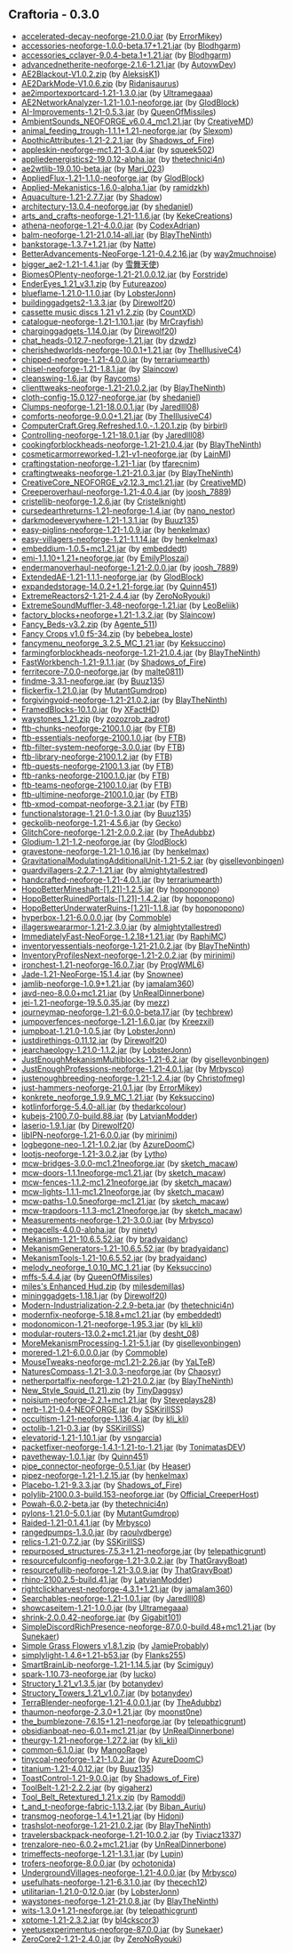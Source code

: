 ## Craftoria - 0.3.0

  * [accelerated-decay-neoforge-21.0.0.jar](https://www.curseforge.com/minecraft/mc-mods/accelerated-decay/files/5433036) (by [ErrorMikey](https://www.curseforge.com/members/ErrorMikey/projects))
  * [accessories-neoforge-1.0.0-beta.17+1.21.jar](https://www.curseforge.com/minecraft/mc-mods/accessories/files/5539474) (by [Blodhgarm](https://www.curseforge.com/members/Blodhgarm/projects))
  * [accessories_cclayer-9.0.4-beta.1+1.21.jar](https://www.curseforge.com/minecraft/mc-mods/accessories-cc-layer/files/5500704) (by [Blodhgarm](https://www.curseforge.com/members/Blodhgarm/projects))
  * [advancednetherite-neoforge-2.1.6-1.21.jar](https://www.curseforge.com/minecraft/mc-mods/advanced-netherite/files/5513202) (by [AutovwDev](https://www.curseforge.com/members/AutovwDev/projects))
  * [AE2Blackout-V1.0.2.zip](https://www.curseforge.com/minecraft/texture-packs/ae2-blackout/files/5535250) (by [AleksisK1](https://www.curseforge.com/members/AleksisK1/projects))
  * [AE2DarkMode-V1.0.6.zip](https://www.curseforge.com/minecraft/texture-packs/ae2-dark-mode/files/5520011) (by [Ridanisaurus](https://www.curseforge.com/members/Ridanisaurus/projects))
  * [ae2importexportcard-1.21-1.3.0.jar](https://www.curseforge.com/minecraft/mc-mods/ae2-import-export-card/files/5520870) (by [Ultramegaaa](https://www.curseforge.com/members/Ultramegaaa/projects))
  * [AE2NetworkAnalyzer-1.21-1.0.1-neoforge.jar](https://www.curseforge.com/minecraft/mc-mods/ae2-network-analyser/files/5491820) (by [GlodBlock](https://www.curseforge.com/members/GlodBlock/projects))
  * [AI-Improvements-1.21-0.5.3.jar](https://www.curseforge.com/minecraft/mc-mods/ai-improvements/files/5426792) (by [QueenOfMissiles](https://www.curseforge.com/members/QueenOfMissiles/projects))
  * [AmbientSounds_NEOFORGE_v6.0.4_mc1.21.jar](https://www.curseforge.com/minecraft/mc-mods/ambientsounds/files/5516286) (by [CreativeMD](https://www.curseforge.com/members/CreativeMD/projects))
  * [animal_feeding_trough-1.1.1+1.21-neoforge.jar](https://www.curseforge.com/minecraft/mc-mods/animal-feeding-trough/files/5442546) (by [Slexom](https://www.curseforge.com/members/Slexom/projects))
  * [ApothicAttributes-1.21-2.2.1.jar](https://www.curseforge.com/minecraft/mc-mods/apothic-attributes/files/5530502) (by [Shadows_of_Fire](https://www.curseforge.com/members/Shadows_of_Fire/projects))
  * [appleskin-neoforge-mc1.21-3.0.4.jar](https://www.curseforge.com/minecraft/mc-mods/appleskin/files/5525729) (by [squeek502](https://www.curseforge.com/members/squeek502/projects))
  * [appliedenergistics2-19.0.12-alpha.jar](https://www.curseforge.com/minecraft/mc-mods/applied-energistics-2/files/5528874) (by [thetechnici4n](https://www.curseforge.com/members/thetechnici4n/projects))
  * [ae2wtlib-19.0.10-beta.jar](https://www.curseforge.com/minecraft/mc-mods/applied-energistics-2-wireless-terminals/files/5527543) (by [Mari_023](https://www.curseforge.com/members/Mari_023/projects))
  * [AppliedFlux-1.21-1.1.0-neoforge.jar](https://www.curseforge.com/minecraft/mc-mods/applied-flux/files/5531011) (by [GlodBlock](https://www.curseforge.com/members/GlodBlock/projects))
  * [Applied-Mekanistics-1.6.0-alpha.1.jar](https://www.curseforge.com/minecraft/mc-mods/applied-mekanistics/files/5530305) (by [ramidzkh](https://www.curseforge.com/members/ramidzkh/projects))
  * [Aquaculture-1.21-2.7.7.jar](https://www.curseforge.com/minecraft/mc-mods/aquaculture/files/5538543) (by [Shadow](https://www.curseforge.com/members/Shadow/projects))
  * [architectury-13.0.4-neoforge.jar](https://www.curseforge.com/minecraft/mc-mods/architectury-api/files/5521987) (by [shedaniel](https://www.curseforge.com/members/shedaniel/projects))
  * [arts_and_crafts-neoforge-1.21-1.1.6.jar](https://www.curseforge.com/minecraft/mc-mods/artsandcrafts/files/5533779) (by [KekeCreations](https://www.curseforge.com/members/KekeCreations/projects))
  * [athena-neoforge-1.21-4.0.0.jar](https://www.curseforge.com/minecraft/mc-mods/athena/files/5431579) (by [CodexAdrian](https://www.curseforge.com/members/CodexAdrian/projects))
  * [balm-neoforge-1.21-21.0.14-all.jar](https://www.curseforge.com/minecraft/mc-mods/balm/files/5525369) (by [BlayTheNinth](https://www.curseforge.com/members/BlayTheNinth/projects))
  * [bankstorage-1.3.7+1.21.jar](https://www.curseforge.com/minecraft/mc-mods/bank-storage/files/5496567) (by [Natte](https://www.curseforge.com/members/Natte/projects))
  * [BetterAdvancements-NeoForge-1.21-0.4.2.16.jar](https://www.curseforge.com/minecraft/mc-mods/better-advancements/files/5511371) (by [way2muchnoise](https://www.curseforge.com/members/way2muchnoise/projects))
  * [bigger_ae2-1.21-1.4.1.jar](https://www.curseforge.com/minecraft/mc-mods/bigger-ae2/files/5506343) (by [雪舞天使](https://www.curseforge.com/members/%E9%9B%AA%E8%88%9E%E5%A4%A9%E4%BD%BF/projects))
  * [BiomesOPlenty-neoforge-1.21-21.0.0.12.jar](https://www.curseforge.com/minecraft/mc-mods/biomes-o-plenty/files/5512375) (by [Forstride](https://www.curseforge.com/members/Forstride/projects))
  * [EnderEyes_1.21_v3.1.zip](https://www.curseforge.com/minecraft/texture-packs/blinking-ender-eyes/files/5425622) (by [Futureazoo](https://www.curseforge.com/members/Futureazoo/projects))
  * [blueflame-1.21.0-1.1.0.jar](https://www.curseforge.com/minecraft/mc-mods/blueflame/files/5515792) (by [LobsterJonn](https://www.curseforge.com/members/LobsterJonn/projects))
  * [buildinggadgets2-1.3.3.jar](https://www.curseforge.com/minecraft/mc-mods/building-gadgets/files/5464117) (by [Direwolf20](https://www.curseforge.com/members/Direwolf20/projects))
  * [cassette music discs 1.21 v1.2.zip](https://www.curseforge.com/minecraft/texture-packs/cassette-music-disc-countxd/files/5424564) (by [CountXD](https://www.curseforge.com/members/CountXD/projects))
  * [catalogue-neoforge-1.21-1.10.1.jar](https://www.curseforge.com/minecraft/mc-mods/catalogue/files/5441227) (by [MrCrayfish](https://www.curseforge.com/members/MrCrayfish/projects))
  * [charginggadgets-1.14.0.jar](https://www.curseforge.com/minecraft/mc-mods/charging-gadgets/files/5450580) (by [Direwolf20](https://www.curseforge.com/members/Direwolf20/projects))
  * [chat_heads-0.12.7-neoforge-1.21.jar](https://www.curseforge.com/minecraft/mc-mods/chat-heads/files/5512153) (by [dzwdz](https://www.curseforge.com/members/dzwdz/projects))
  * [cherishedworlds-neoforge-10.0.1+1.21.jar](https://www.curseforge.com/minecraft/mc-mods/cherished-worlds/files/5519033) (by [TheIllusiveC4](https://www.curseforge.com/members/TheIllusiveC4/projects))
  * [chipped-neoforge-1.21-4.0.0.jar](https://www.curseforge.com/minecraft/mc-mods/chipped/files/5506938) (by [terrariumearth](https://www.curseforge.com/members/terrariumearth/projects))
  * [chisel-neoforge-1.21-1.8.1.jar](https://www.curseforge.com/minecraft/mc-mods/chisel-reborn/files/5493819) (by [Slaincow](https://www.curseforge.com/members/Slaincow/projects))
  * [cleanswing-1.6.jar](https://www.curseforge.com/minecraft/mc-mods/clean-swing-through-grass/files/5481920) (by [Raycoms](https://www.curseforge.com/members/Raycoms/projects))
  * [clienttweaks-neoforge-1.21-21.0.2.jar](https://www.curseforge.com/minecraft/mc-mods/client-tweaks/files/5426942) (by [BlayTheNinth](https://www.curseforge.com/members/BlayTheNinth/projects))
  * [cloth-config-15.0.127-neoforge.jar](https://www.curseforge.com/minecraft/mc-mods/cloth-config/files/5424576) (by [shedaniel](https://www.curseforge.com/members/shedaniel/projects))
  * [Clumps-neoforge-1.21-18.0.0.1.jar](https://www.curseforge.com/minecraft/mc-mods/clumps/files/5430025) (by [Jaredlll08](https://www.curseforge.com/members/Jaredlll08/projects))
  * [comforts-neoforge-9.0.0+1.21.jar](https://www.curseforge.com/minecraft/mc-mods/comforts/files/5506654) (by [TheIllusiveC4](https://www.curseforge.com/members/TheIllusiveC4/projects))
  * [ComputerCraft.Greg.Refreshed.1.0.-.1.20.1.zip](https://www.curseforge.com/minecraft/texture-packs/computercraft-greg-flavored/files/5524863) (by [birbirl](https://www.curseforge.com/members/birbirl/projects))
  * [Controlling-neoforge-1.21-18.0.1.jar](https://www.curseforge.com/minecraft/mc-mods/controlling/files/5444003) (by [Jaredlll08](https://www.curseforge.com/members/Jaredlll08/projects))
  * [cookingforblockheads-neoforge-1.21-21.0.4.jar](https://www.curseforge.com/minecraft/mc-mods/cooking-for-blockheads/files/5500784) (by [BlayTheNinth](https://www.curseforge.com/members/BlayTheNinth/projects))
  * [cosmeticarmorreworked-1.21-v1-neoforge.jar](https://www.curseforge.com/minecraft/mc-mods/cosmetic-armor-reworked/files/5427303) (by [LainMI](https://www.curseforge.com/members/LainMI/projects))
  * [craftingstation-neoforge-1.21-1.jar](https://www.curseforge.com/minecraft/mc-mods/crafting-station/files/5530753) (by [tfarecnim](https://www.curseforge.com/members/tfarecnim/projects))
  * [craftingtweaks-neoforge-1.21-21.0.3.jar](https://www.curseforge.com/minecraft/mc-mods/crafting-tweaks/files/5426925) (by [BlayTheNinth](https://www.curseforge.com/members/BlayTheNinth/projects))
  * [CreativeCore_NEOFORGE_v2.12.3_mc1.21.jar](https://www.curseforge.com/minecraft/mc-mods/creativecore/files/5537865) (by [CreativeMD](https://www.curseforge.com/members/CreativeMD/projects))
  * [Creeperoverhaul-neoforge-1.21-4.0.4.jar](https://www.curseforge.com/minecraft/mc-mods/creeper-overhaul/files/5512249) (by [joosh_7889](https://www.curseforge.com/members/joosh_7889/projects))
  * [cristellib-neoforge-1.2.6.jar](https://www.curseforge.com/minecraft/mc-mods/cristel-lib/files/5534787) (by [Cristelknight](https://www.curseforge.com/members/Cristelknight/projects))
  * [cursedearthreturns-1.21-neoforge-1.4.jar](https://www.curseforge.com/minecraft/mc-mods/cursed-earth-returns/files/5508832) (by [nano_nestor](https://www.curseforge.com/members/nano_nestor/projects))
  * [darkmodeeverywhere-1.21-1.3.1.jar](https://www.curseforge.com/minecraft/mc-mods/dark-mode-everywhere/files/5523897) (by [Buuz135](https://www.curseforge.com/members/Buuz135/projects))
  * [easy-piglins-neoforge-1.21-1.0.9.jar](https://www.curseforge.com/minecraft/mc-mods/easy-piglins/files/5525681) (by [henkelmax](https://www.curseforge.com/members/henkelmax/projects))
  * [easy-villagers-neoforge-1.21-1.1.14.jar](https://www.curseforge.com/minecraft/mc-mods/easy-villagers/files/5525659) (by [henkelmax](https://www.curseforge.com/members/henkelmax/projects))
  * [embeddium-1.0.5+mc1.21.jar](https://www.curseforge.com/minecraft/mc-mods/embeddium/files/5521849) (by [embeddedt](https://www.curseforge.com/members/embeddedt/projects))
  * [emi-1.1.10+1.21+neoforge.jar](https://www.curseforge.com/minecraft/mc-mods/emi/files/5497461) (by [EmilyPloszaj](https://www.curseforge.com/members/EmilyPloszaj/projects))
  * [endermanoverhaul-neoforge-1.21-2.0.0.jar](https://www.curseforge.com/minecraft/mc-mods/enderman-overhaul/files/5518192) (by [joosh_7889](https://www.curseforge.com/members/joosh_7889/projects))
  * [ExtendedAE-1.21-1.1.1-neoforge.jar](https://www.curseforge.com/minecraft/mc-mods/ex-pattern-provider/files/5536982) (by [GlodBlock](https://www.curseforge.com/members/GlodBlock/projects))
  * [expandedstorage-14.0.2+1.21-forge.jar](https://www.curseforge.com/minecraft/mc-mods/expanded-storage/files/5516087) (by [Quinn451](https://www.curseforge.com/members/Quinn451/projects))
  * [ExtremeReactors2-1.21-2.4.4.jar](https://www.curseforge.com/minecraft/mc-mods/extreme-reactors/files/5538095) (by [ZeroNoRyouki](https://www.curseforge.com/members/ZeroNoRyouki/projects))
  * [ExtremeSoundMuffler-3.48-neoforge-1.21.jar](https://www.curseforge.com/minecraft/mc-mods/extreme-sound-muffler/files/5499047) (by [LeoBeliik](https://www.curseforge.com/members/LeoBeliik/projects))
  * [factory_blocks+neoforge+1.21-1.3.2.jar](https://www.curseforge.com/minecraft/mc-mods/factory-blocks/files/5442380) (by [Slaincow](https://www.curseforge.com/members/Slaincow/projects))
  * [Fancy_Beds-v3.2.zip](https://www.curseforge.com/minecraft/texture-packs/fancy-beds/files/5508160) (by [Agente_511](https://www.curseforge.com/members/Agente_511/projects))
  * [Fancy Crops v1.0 f5-34.zip](https://www.curseforge.com/minecraft/texture-packs/fancy-crops/files/5473458) (by [bebebea_loste](https://www.curseforge.com/members/bebebea_loste/projects))
  * [fancymenu_neoforge_3.2.5_MC_1.21.jar](https://www.curseforge.com/minecraft/mc-mods/fancymenu/files/5453431) (by [Keksuccino](https://www.curseforge.com/members/Keksuccino/projects))
  * [farmingforblockheads-neoforge-1.21-21.0.4.jar](https://www.curseforge.com/minecraft/mc-mods/farming-for-blockheads/files/5508040) (by [BlayTheNinth](https://www.curseforge.com/members/BlayTheNinth/projects))
  * [FastWorkbench-1.21-9.1.1.jar](https://www.curseforge.com/minecraft/mc-mods/fastworkbench/files/5524986) (by [Shadows_of_Fire](https://www.curseforge.com/members/Shadows_of_Fire/projects))
  * [ferritecore-7.0.0-neoforge.jar](https://www.curseforge.com/minecraft/mc-mods/ferritecore/files/5434178) (by [malte0811](https://www.curseforge.com/members/malte0811/projects))
  * [findme-3.3.1-neoforge.jar](https://www.curseforge.com/minecraft/mc-mods/findme/files/5511906) (by [Buuz135](https://www.curseforge.com/members/Buuz135/projects))
  * [flickerfix-1.21.0.jar](https://www.curseforge.com/minecraft/mc-mods/flickerfix/files/5424859) (by [MutantGumdrop](https://www.curseforge.com/members/MutantGumdrop/projects))
  * [forgivingvoid-neoforge-1.21-21.0.2.jar](https://www.curseforge.com/minecraft/mc-mods/forgiving-void/files/5426975) (by [BlayTheNinth](https://www.curseforge.com/members/BlayTheNinth/projects))
  * [FramedBlocks-10.1.0.jar](https://www.curseforge.com/minecraft/mc-mods/framedblocks/files/5480867) (by [XFactHD](https://www.curseforge.com/members/XFactHD/projects))
  * [waystones_1.21.zip](https://www.curseforge.com/minecraft/texture-packs/fresh-waystones-texture/files/5446294) (by [zozozrob_zadrot](https://www.curseforge.com/members/zozozrob_zadrot/projects))
  * [ftb-chunks-neoforge-2100.1.0.jar](https://www.curseforge.com/minecraft/mc-mods/ftb-chunks-forge/files/5448646) (by [FTB](https://www.curseforge.com/members/FTB/projects))
  * [ftb-essentials-neoforge-2100.1.0.jar](https://www.curseforge.com/minecraft/mc-mods/ftb-essentials/files/5443860) (by [FTB](https://www.curseforge.com/members/FTB/projects))
  * [ftb-filter-system-neoforge-3.0.0.jar](https://www.curseforge.com/minecraft/mc-mods/ftb-filter-system/files/5448401) (by [FTB](https://www.curseforge.com/members/FTB/projects))
  * [ftb-library-neoforge-2100.1.2.jar](https://www.curseforge.com/minecraft/mc-mods/ftb-library-forge/files/5482367) (by [FTB](https://www.curseforge.com/members/FTB/projects))
  * [ftb-quests-neoforge-2100.1.3.jar](https://www.curseforge.com/minecraft/mc-mods/ftb-quests-forge/files/5513794) (by [FTB](https://www.curseforge.com/members/FTB/projects))
  * [ftb-ranks-neoforge-2100.1.0.jar](https://www.curseforge.com/minecraft/mc-mods/ftb-ranks-forge/files/5444606) (by [FTB](https://www.curseforge.com/members/FTB/projects))
  * [ftb-teams-neoforge-2100.1.0.jar](https://www.curseforge.com/minecraft/mc-mods/ftb-teams-forge/files/5448371) (by [FTB](https://www.curseforge.com/members/FTB/projects))
  * [ftb-ultimine-neoforge-2100.1.0.jar](https://www.curseforge.com/minecraft/mc-mods/ftb-ultimine-forge/files/5448787) (by [FTB](https://www.curseforge.com/members/FTB/projects))
  * [ftb-xmod-compat-neoforge-3.2.1.jar](https://www.curseforge.com/minecraft/mc-mods/ftb-xmod-compat/files/5494734) (by [FTB](https://www.curseforge.com/members/FTB/projects))
  * [functionalstorage-1.21.0-1.3.0.jar](https://www.curseforge.com/minecraft/mc-mods/functional-storage/files/5507968) (by [Buuz135](https://www.curseforge.com/members/Buuz135/projects))
  * [geckolib-neoforge-1.21-4.5.6.jar](https://www.curseforge.com/minecraft/mc-mods/geckolib/files/5460144) (by [Gecko](https://www.curseforge.com/members/Gecko/projects))
  * [GlitchCore-neoforge-1.21-2.0.0.2.jar](https://www.curseforge.com/minecraft/mc-mods/glitchcore/files/5483773) (by [TheAdubbz](https://www.curseforge.com/members/TheAdubbz/projects))
  * [Glodium-1.21-1.2-neoforge.jar](https://www.curseforge.com/minecraft/mc-mods/glodium/files/5491696) (by [GlodBlock](https://www.curseforge.com/members/GlodBlock/projects))
  * [gravestone-neoforge-1.21-1.0.16.jar](https://www.curseforge.com/minecraft/mc-mods/gravestone-mod/files/5525639) (by [henkelmax](https://www.curseforge.com/members/henkelmax/projects))
  * [GravitationalModulatingAdditionalUnit-1.21-5.2.jar](https://www.curseforge.com/minecraft/mc-mods/gravitational-modulating-additional-unit/files/5478709) (by [gisellevonbingen](https://www.curseforge.com/members/gisellevonbingen/projects))
  * [guardvillagers-2.2.7-1.21.jar](https://www.curseforge.com/minecraft/mc-mods/guard-villagers/files/5524290) (by [almightytallestred](https://www.curseforge.com/members/almightytallestred/projects))
  * [handcrafted-neoforge-1.21-4.0.1.jar](https://www.curseforge.com/minecraft/mc-mods/handcrafted/files/5436875) (by [terrariumearth](https://www.curseforge.com/members/terrariumearth/projects))
  * [HopoBetterMineshaft-[1.21]-1.2.5.jar](https://www.curseforge.com/minecraft/mc-mods/hopo-better-mineshaft/files/5522112) (by [hoponopono](https://www.curseforge.com/members/hoponopono/projects))
  * [HopoBetterRuinedPortals-[1.21]-1.4.2.jar](https://www.curseforge.com/minecraft/mc-mods/hopo-better-ruined-portals/files/5431683) (by [hoponopono](https://www.curseforge.com/members/hoponopono/projects))
  * [HopoBetterUnderwaterRuins-[1.21]-1.1.8.jar](https://www.curseforge.com/minecraft/mc-mods/hopo-better-underwater-ruins/files/5431697) (by [hoponopono](https://www.curseforge.com/members/hoponopono/projects))
  * [hyperbox-1.21-6.0.0.0.jar](https://www.curseforge.com/minecraft/mc-mods/hyperbox/files/5489024) (by [Commoble](https://www.curseforge.com/members/Commoble/projects))
  * [illagersweararmor-1.21-2.3.0.jar](https://www.curseforge.com/minecraft/mc-mods/illagers-wear-armor/files/5538867) (by [almightytallestred](https://www.curseforge.com/members/almightytallestred/projects))
  * [ImmediatelyFast-NeoForge-1.2.18+1.21.jar](https://www.curseforge.com/minecraft/mc-mods/immediatelyfast/files/5425058) (by [RaphiMC](https://www.curseforge.com/members/RaphiMC/projects))
  * [inventoryessentials-neoforge-1.21-21.0.2.jar](https://www.curseforge.com/minecraft/mc-mods/inventory-essentials/files/5426948) (by [BlayTheNinth](https://www.curseforge.com/members/BlayTheNinth/projects))
  * [InventoryProfilesNext-neoforge-1.21-2.0.2.jar](https://www.curseforge.com/minecraft/mc-mods/inventory-profiles-next/files/5510683) (by [mirinimi](https://www.curseforge.com/members/mirinimi/projects))
  * [ironchest-1.21-neoforge-16.0.7.jar](https://www.curseforge.com/minecraft/mc-mods/iron-chests/files/5491156) (by [ProgWML6](https://www.curseforge.com/members/ProgWML6/projects))
  * [Jade-1.21-NeoForge-15.1.4.jar](https://www.curseforge.com/minecraft/mc-mods/jade/files/5529595) (by [Snownee](https://www.curseforge.com/members/Snownee/projects))
  * [jamlib-neoforge-1.0.9+1.21.jar](https://www.curseforge.com/minecraft/mc-mods/jamlib/files/5427400) (by [jamalam360](https://www.curseforge.com/members/jamalam360/projects))
  * [javd-neo-8.0.0+mc1.21.jar](https://www.curseforge.com/minecraft/mc-mods/javd/files/5424935) (by [UnRealDinnerbone](https://www.curseforge.com/members/UnRealDinnerbone/projects))
  * [jei-1.21-neoforge-19.5.0.35.jar](https://www.curseforge.com/minecraft/mc-mods/jei/files/5537216) (by [mezz](https://www.curseforge.com/members/mezz/projects))
  * [journeymap-neoforge-1.21-6.0.0-beta.17.jar](https://www.curseforge.com/minecraft/mc-mods/journeymap/files/5517078) (by [techbrew](https://www.curseforge.com/members/techbrew/projects))
  * [jumpoverfences-neoforge-1.21-1.6.0.jar](https://www.curseforge.com/minecraft/mc-mods/jump-over-fences-forge/files/5470124) (by [Kreezxil](https://www.curseforge.com/members/Kreezxil/projects))
  * [jumpboat-1.21.0-1.0.5.jar](https://www.curseforge.com/minecraft/mc-mods/jumpy-boats/files/5439938) (by [LobsterJonn](https://www.curseforge.com/members/LobsterJonn/projects))
  * [justdirethings-0.11.12.jar](https://www.curseforge.com/minecraft/mc-mods/just-dire-things/files/5529221) (by [Direwolf20](https://www.curseforge.com/members/Direwolf20/projects))
  * [jearchaeology-1.21.0-1.1.2.jar](https://www.curseforge.com/minecraft/mc-mods/just-enough-archaeology/files/5533020) (by [LobsterJonn](https://www.curseforge.com/members/LobsterJonn/projects))
  * [JustEnoughMekanismMultiblocks-1.21-6.2.jar](https://www.curseforge.com/minecraft/mc-mods/just-enough-mekanism-multiblocks/files/5539244) (by [gisellevonbingen](https://www.curseforge.com/members/gisellevonbingen/projects))
  * [JustEnoughProfessions-neoforge-1.21-4.0.1.jar](https://www.curseforge.com/minecraft/mc-mods/just-enough-professions-jep/files/5539090) (by [Mrbysco](https://www.curseforge.com/members/Mrbysco/projects))
  * [justenoughbreeding-neoforge-1.21-1.2.4.jar](https://www.curseforge.com/minecraft/mc-mods/justenoughbreeding/files/5457195) (by [Christofmeg](https://www.curseforge.com/members/Christofmeg/projects))
  * [just-hammers-neoforge-21.0.1.jar](https://www.curseforge.com/minecraft/mc-mods/justhammers/files/5445845) (by [ErrorMikey](https://www.curseforge.com/members/ErrorMikey/projects))
  * [konkrete_neoforge_1.9.9_MC_1.21.jar](https://www.curseforge.com/minecraft/mc-mods/konkrete/files/5453385) (by [Keksuccino](https://www.curseforge.com/members/Keksuccino/projects))
  * [kotlinforforge-5.4.0-all.jar](https://www.curseforge.com/minecraft/mc-mods/kotlin-for-forge/files/5521840) (by [thedarkcolour](https://www.curseforge.com/members/thedarkcolour/projects))
  * [kubejs-2100.7.0-build.88.jar](https://www.curseforge.com/minecraft/mc-mods/kubejs/files/5536075) (by [LatvianModder](https://www.curseforge.com/members/LatvianModder/projects))
  * [laserio-1.9.1.jar](https://www.curseforge.com/minecraft/mc-mods/laserio/files/5447489) (by [Direwolf20](https://www.curseforge.com/members/Direwolf20/projects))
  * [libIPN-neoforge-1.21-6.0.0.jar](https://www.curseforge.com/minecraft/mc-mods/libipn/files/5510601) (by [mirinimi](https://www.curseforge.com/members/mirinimi/projects))
  * [logbegone-neo-1.21-1.0.2.jar](https://www.curseforge.com/minecraft/mc-mods/log-begone/files/5440186) (by [AzureDoomC](https://www.curseforge.com/members/AzureDoomC/projects))
  * [lootjs-neoforge-1.21-3.0.2.jar](https://www.curseforge.com/minecraft/mc-mods/lootjs/files/5537235) (by [Lytho](https://www.curseforge.com/members/Lytho/projects))
  * [mcw-bridges-3.0.0-mc1.21neoforge.jar](https://www.curseforge.com/minecraft/mc-mods/macaws-bridges/files/5465228) (by [sketch_macaw](https://www.curseforge.com/members/sketch_macaw/projects))
  * [mcw-doors-1.1.1neoforge-mc1.21.jar](https://www.curseforge.com/minecraft/mc-mods/macaws-doors/files/5439155) (by [sketch_macaw](https://www.curseforge.com/members/sketch_macaw/projects))
  * [mcw-fences-1.1.2-mc1.21neoforge.jar](https://www.curseforge.com/minecraft/mc-mods/macaws-fences-and-walls/files/5442175) (by [sketch_macaw](https://www.curseforge.com/members/sketch_macaw/projects))
  * [mcw-lights-1.1.1-mc1.21neoforge.jar](https://www.curseforge.com/minecraft/mc-mods/macaws-lights-and-lamps/files/5473578) (by [sketch_macaw](https://www.curseforge.com/members/sketch_macaw/projects))
  * [mcw-paths-1.0.5neoforge-mc1.21.jar](https://www.curseforge.com/minecraft/mc-mods/macaws-paths-and-pavings/files/5430735) (by [sketch_macaw](https://www.curseforge.com/members/sketch_macaw/projects))
  * [mcw-trapdoors-1.1.3-mc1.21neoforge.jar](https://www.curseforge.com/minecraft/mc-mods/macaws-trapdoors/files/5431123) (by [sketch_macaw](https://www.curseforge.com/members/sketch_macaw/projects))
  * [Measurements-neoforge-1.21-3.0.0.jar](https://www.curseforge.com/minecraft/mc-mods/measurements/files/5435858) (by [Mrbysco](https://www.curseforge.com/members/Mrbysco/projects))
  * [megacells-4.0.0-alpha.jar](https://www.curseforge.com/minecraft/mc-mods/mega-cells/files/5533085) (by [ninety](https://www.curseforge.com/members/ninety/projects))
  * [Mekanism-1.21-10.6.5.52.jar](https://www.curseforge.com/minecraft/mc-mods/mekanism/files/5523554) (by [bradyaidanc](https://www.curseforge.com/members/bradyaidanc/projects))
  * [MekanismGenerators-1.21-10.6.5.52.jar](https://www.curseforge.com/minecraft/mc-mods/mekanism-generators/files/5523557) (by [bradyaidanc](https://www.curseforge.com/members/bradyaidanc/projects))
  * [MekanismTools-1.21-10.6.5.52.jar](https://www.curseforge.com/minecraft/mc-mods/mekanism-tools/files/5523558) (by [bradyaidanc](https://www.curseforge.com/members/bradyaidanc/projects))
  * [melody_neoforge_1.0.10_MC_1.21.jar](https://www.curseforge.com/minecraft/mc-mods/melody/files/5453382) (by [Keksuccino](https://www.curseforge.com/members/Keksuccino/projects))
  * [mffs-5.4.4.jar](https://www.curseforge.com/minecraft/mc-mods/mffs/files/5475469) (by [QueenOfMissiles](https://www.curseforge.com/members/QueenOfMissiles/projects))
  * [miles's Enhanced Hud.zip](https://www.curseforge.com/minecraft/texture-packs/miles-enhanced-hud/files/5481119) (by [milesdemillas](https://www.curseforge.com/members/milesdemillas/projects))
  * [mininggadgets-1.18.1.jar](https://www.curseforge.com/minecraft/mc-mods/mining-gadgets/files/5491214) (by [Direwolf20](https://www.curseforge.com/members/Direwolf20/projects))
  * [Modern-Industrialization-2.2.9-beta.jar](https://www.curseforge.com/minecraft/mc-mods/modern-industrialization/files/5529060) (by [thetechnici4n](https://www.curseforge.com/members/thetechnici4n/projects))
  * [modernfix-neoforge-5.18.8+mc1.21.jar](https://www.curseforge.com/minecraft/mc-mods/modernfix/files/5527238) (by [embeddedt](https://www.curseforge.com/members/embeddedt/projects))
  * [modonomicon-1.21-neoforge-1.95.3.jar](https://www.curseforge.com/minecraft/mc-mods/modonomicon/files/5519525) (by [kli_kli](https://www.curseforge.com/members/kli_kli/projects))
  * [modular-routers-13.0.2+mc1.21.jar](https://www.curseforge.com/minecraft/mc-mods/modular-routers/files/5498929) (by [desht_08](https://www.curseforge.com/members/desht_08/projects))
  * [MoreMekanismProcessing-1.21-5.1.jar](https://www.curseforge.com/minecraft/mc-mods/more-mekanism-processing/files/5479230) (by [gisellevonbingen](https://www.curseforge.com/members/gisellevonbingen/projects))
  * [morered-1.21-6.0.0.0.jar](https://www.curseforge.com/minecraft/mc-mods/more-red/files/5529950) (by [Commoble](https://www.curseforge.com/members/Commoble/projects))
  * [MouseTweaks-neoforge-mc1.21-2.26.jar](https://www.curseforge.com/minecraft/mc-mods/mouse-tweaks/files/5437296) (by [YaLTeR](https://www.curseforge.com/members/YaLTeR/projects))
  * [NaturesCompass-1.21-3.0.3-neoforge.jar](https://www.curseforge.com/minecraft/mc-mods/natures-compass/files/5474686) (by [Chaosyr](https://www.curseforge.com/members/Chaosyr/projects))
  * [netherportalfix-neoforge-1.21-21.0.2.jar](https://www.curseforge.com/minecraft/mc-mods/netherportalfix/files/5472056) (by [BlayTheNinth](https://www.curseforge.com/members/BlayTheNinth/projects))
  * [New_Style_Squid_(1.21).zip](https://www.curseforge.com/minecraft/texture-packs/new-style-squid/files/5517381) (by [TinyDaggsy](https://www.curseforge.com/members/TinyDaggsy/projects))
  * [noisium-neoforge-2.2.1+mc1.21.jar](https://www.curseforge.com/minecraft/mc-mods/noisium/files/5501577) (by [Steveplays28](https://www.curseforge.com/members/Steveplays28/projects))
  * [nerb-1.21-0.4-NEOFORGE.jar](https://www.curseforge.com/minecraft/mc-mods/notenoughrecipebook/files/5429704) (by [SSKirillSS](https://www.curseforge.com/members/SSKirillSS/projects))
  * [occultism-1.21-neoforge-1.136.4.jar](https://www.curseforge.com/minecraft/mc-mods/occultism/files/5534509) (by [kli_kli](https://www.curseforge.com/members/kli_kli/projects))
  * [octolib-1.21-0.3.jar](https://www.curseforge.com/minecraft/mc-mods/octo-lib/files/5447735) (by [SSKirillSS](https://www.curseforge.com/members/SSKirillSS/projects))
  * [elevatorid-1.21-1.10.1.jar](https://www.curseforge.com/minecraft/mc-mods/openblocks-elevator/files/5431516) (by [vsngarcia](https://www.curseforge.com/members/vsngarcia/projects))
  * [packetfixer-neoforge-1.4.1-1.21-to-1.21.jar](https://www.curseforge.com/minecraft/mc-mods/packet-fixer/files/5424660) (by [TonimatasDEV](https://www.curseforge.com/members/TonimatasDEV/projects))
  * [pavetheway-1.0.1.jar](https://www.curseforge.com/minecraft/mc-mods/pave-the-way/files/5537767) (by [Quinn451](https://www.curseforge.com/members/Quinn451/projects))
  * [pipe_connector-neoforge-0.5.1.jar](https://www.curseforge.com/minecraft/mc-mods/pipe-connector/files/5538621) (by [Heaser](https://www.curseforge.com/members/Heaser/projects))
  * [pipez-neoforge-1.21-1.2.15.jar](https://www.curseforge.com/minecraft/mc-mods/pipez/files/5478848) (by [henkelmax](https://www.curseforge.com/members/henkelmax/projects))
  * [Placebo-1.21-9.3.3.jar](https://www.curseforge.com/minecraft/mc-mods/placebo/files/5512396) (by [Shadows_of_Fire](https://www.curseforge.com/members/Shadows_of_Fire/projects))
  * [polylib-2100.0.3-build.153-neoforge.jar](https://www.curseforge.com/minecraft/mc-mods/polylib/files/5492142) (by [Official_CreeperHost](https://www.curseforge.com/members/Official_CreeperHost/projects))
  * [Powah-6.0.2-beta.jar](https://www.curseforge.com/minecraft/mc-mods/powah-rearchitected/files/5462914) (by [thetechnici4n](https://www.curseforge.com/members/thetechnici4n/projects))
  * [pylons-1.21.0-5.0.1.jar](https://www.curseforge.com/minecraft/mc-mods/pylons/files/5505286) (by [MutantGumdrop](https://www.curseforge.com/members/MutantGumdrop/projects))
  * [Raided-1.21-0.1.4.1.jar](https://www.curseforge.com/minecraft/mc-mods/raided/files/5468785) (by [Mrbysco](https://www.curseforge.com/members/Mrbysco/projects))
  * [rangedpumps-1.3.0.jar](https://www.curseforge.com/minecraft/mc-mods/ranged-pumps/files/5508029) (by [raoulvdberge](https://www.curseforge.com/members/raoulvdberge/projects))
  * [relics-1.21-0.7.2.jar](https://www.curseforge.com/minecraft/mc-mods/relics-mod/files/5536118) (by [SSKirillSS](https://www.curseforge.com/members/SSKirillSS/projects))
  * [repurposed_structures-7.5.3+1.21-neoforge.jar](https://www.curseforge.com/minecraft/mc-mods/repurposed-structures/files/5467552) (by [telepathicgrunt](https://www.curseforge.com/members/telepathicgrunt/projects))
  * [resourcefulconfig-neoforge-1.21-3.0.2.jar](https://www.curseforge.com/minecraft/mc-mods/resourceful-config/files/5481990) (by [ThatGravyBoat](https://www.curseforge.com/members/ThatGravyBoat/projects))
  * [resourcefullib-neoforge-1.21-3.0.9.jar](https://www.curseforge.com/minecraft/mc-mods/resourceful-lib/files/5483169) (by [ThatGravyBoat](https://www.curseforge.com/members/ThatGravyBoat/projects))
  * [rhino-2100.2.5-build.41.jar](https://www.curseforge.com/minecraft/mc-mods/rhino/files/5499585) (by [LatvianModder](https://www.curseforge.com/members/LatvianModder/projects))
  * [rightclickharvest-neoforge-4.3.1+1.21.jar](https://www.curseforge.com/minecraft/mc-mods/rightclickharvest/files/5492116) (by [jamalam360](https://www.curseforge.com/members/jamalam360/projects))
  * [Searchables-neoforge-1.21-1.0.1.jar](https://www.curseforge.com/minecraft/mc-mods/searchables/files/5430128) (by [Jaredlll08](https://www.curseforge.com/members/Jaredlll08/projects))
  * [showcaseitem-1.21-1.0.0.jar](https://www.curseforge.com/minecraft/mc-mods/showcase-item/files/5457238) (by [Ultramegaaa](https://www.curseforge.com/members/Ultramegaaa/projects))
  * [shrink-2.0.0.42-neoforge.jar](https://www.curseforge.com/minecraft/mc-mods/shrink_/files/5502545) (by [Gigabit101](https://www.curseforge.com/members/Gigabit101/projects))
  * [SimpleDiscordRichPresence-neoforge-87.0.0-build.48+mc1.21.jar](https://www.curseforge.com/minecraft/mc-mods/simple-discord-rich-presence/files/5444039) (by [Sunekaer](https://www.curseforge.com/members/Sunekaer/projects))
  * [Simple Grass Flowers v1.8.1.zip](https://www.curseforge.com/minecraft/texture-packs/simple-grass-flowers/files/5535791) (by [JamieProbably](https://www.curseforge.com/members/JamieProbably/projects))
  * [simplylight-1.4.6+1.21-b53.jar](https://www.curseforge.com/minecraft/mc-mods/simply-light/files/5520283) (by [Flanks255](https://www.curseforge.com/members/Flanks255/projects))
  * [SmartBrainLib-neoforge-1.21-1.14.5.jar](https://www.curseforge.com/minecraft/mc-mods/smartbrainlib/files/5513418) (by [Scimiguy](https://www.curseforge.com/members/Scimiguy/projects))
  * [spark-1.10.73-neoforge.jar](https://www.curseforge.com/minecraft/mc-mods/spark/files/5434153) (by [Iucko](https://www.curseforge.com/members/Iucko/projects))
  * [Structory_1.21_v1.3.5.jar](https://www.curseforge.com/minecraft/mc-mods/structory/files/5424923) (by [botanydev](https://www.curseforge.com/members/botanydev/projects))
  * [Structory_Towers_1.21_v1.0.7.jar](https://www.curseforge.com/minecraft/mc-mods/structory-towers/files/5424926) (by [botanydev](https://www.curseforge.com/members/botanydev/projects))
  * [TerraBlender-neoforge-1.21-4.0.0.1.jar](https://www.curseforge.com/minecraft/mc-mods/terrablender-neoforge/files/5429865) (by [TheAdubbz](https://www.curseforge.com/members/TheAdubbz/projects))
  * [thaumon-neoforge-2.3.0+1.21.jar](https://www.curseforge.com/minecraft/mc-mods/thaumon/files/5492714) (by [moonst0ne](https://www.curseforge.com/members/moonst0ne/projects))
  * [the_bumblezone-7.6.15+1.21-neoforge.jar](https://www.curseforge.com/minecraft/mc-mods/the-bumblezone-forge/files/5524515) (by [telepathicgrunt](https://www.curseforge.com/members/telepathicgrunt/projects))
  * [obsidianboat-neo-6.0.1+mc1.21.jar](https://www.curseforge.com/minecraft/mc-mods/theobsidianboat/files/5431898) (by [UnRealDinnerbone](https://www.curseforge.com/members/UnRealDinnerbone/projects))
  * [theurgy-1.21-neoforge-1.27.2.jar](https://www.curseforge.com/minecraft/mc-mods/theurgy/files/5536668) (by [kli_kli](https://www.curseforge.com/members/kli_kli/projects))
  * [common-6.1.0.jar](https://www.curseforge.com/minecraft/mc-mods/time-in-a-bottle-universal/files/5522002) (by [MangoRage](https://www.curseforge.com/members/MangoRage/projects))
  * [tinycoal-neoforge-1.21-1.0.2.jar](https://www.curseforge.com/minecraft/mc-mods/tiny-coal/files/5486681) (by [AzureDoomC](https://www.curseforge.com/members/AzureDoomC/projects))
  * [titanium-1.21-4.0.12.jar](https://www.curseforge.com/minecraft/mc-mods/titanium/files/5507166) (by [Buuz135](https://www.curseforge.com/members/Buuz135/projects))
  * [ToastControl-1.21-9.0.0.jar](https://www.curseforge.com/minecraft/mc-mods/toast-control/files/5530706) (by [Shadows_of_Fire](https://www.curseforge.com/members/Shadows_of_Fire/projects))
  * [ToolBelt-1.21-2.2.2.jar](https://www.curseforge.com/minecraft/mc-mods/tool-belt/files/5526047) (by [gigaherz](https://www.curseforge.com/members/gigaherz/projects))
  * [Tool_Belt_Retextured_1.21.x.zip](https://www.curseforge.com/minecraft/texture-packs/tool-belt-retextured/files/5535745) (by [Ramoddi](https://www.curseforge.com/members/Ramoddi/projects))
  * [t_and_t-neoforge-fabric-1.13.2.jar](https://www.curseforge.com/minecraft/mc-mods/towns-and-towers/files/5538562) (by [Biban_Auriu](https://www.curseforge.com/members/Biban_Auriu/projects))
  * [transmog-neoforge-1.4.1+1.21.jar](https://www.curseforge.com/minecraft/mc-mods/transmog/files/5432420) (by [Hidoni](https://www.curseforge.com/members/Hidoni/projects))
  * [trashslot-neoforge-1.21-21.0.2.jar](https://www.curseforge.com/minecraft/mc-mods/trashslot/files/5441050) (by [BlayTheNinth](https://www.curseforge.com/members/BlayTheNinth/projects))
  * [travelersbackpack-neoforge-1.21-10.0.2.jar](https://www.curseforge.com/minecraft/mc-mods/travelers-backpack/files/5516681) (by [Tiviacz1337](https://www.curseforge.com/members/Tiviacz1337/projects))
  * [trenzalore-neo-6.0.2+mc1.21.jar](https://www.curseforge.com/minecraft/mc-mods/trenzalore/files/5512021) (by [UnRealDinnerbone](https://www.curseforge.com/members/UnRealDinnerbone/projects))
  * [trimeffects-neoforge-1.21-1.3.1.jar](https://www.curseforge.com/minecraft/mc-mods/trimseffects/files/5433058) (by [Lupin](https://www.curseforge.com/members/Lupin/projects))
  * [trofers-neoforge-8.0.0.jar](https://www.curseforge.com/minecraft/mc-mods/trofers/files/5444385) (by [ochotonida](https://www.curseforge.com/members/ochotonida/projects))
  * [UndergroundVillages-neoforge-1.21-4.0.0.jar](https://www.curseforge.com/minecraft/mc-mods/underground-villages/files/5477727) (by [Mrbysco](https://www.curseforge.com/members/Mrbysco/projects))
  * [usefulhats-neoforge-1.21-6.3.1.0.jar](https://www.curseforge.com/minecraft/mc-mods/useful-hats/files/5535462) (by [thecech12](https://www.curseforge.com/members/thecech12/projects))
  * [utilitarian-1.21.0-0.12.0.jar](https://www.curseforge.com/minecraft/mc-mods/utilitarian/files/5539823) (by [LobsterJonn](https://www.curseforge.com/members/LobsterJonn/projects))
  * [waystones-neoforge-1.21-21.0.8.jar](https://www.curseforge.com/minecraft/mc-mods/waystones/files/5516524) (by [BlayTheNinth](https://www.curseforge.com/members/BlayTheNinth/projects))
  * [wits-1.3.0+1.21-neoforge.jar](https://www.curseforge.com/minecraft/mc-mods/wits/files/5426237) (by [telepathicgrunt](https://www.curseforge.com/members/telepathicgrunt/projects))
  * [xptome-1.21-2.3.2.jar](https://www.curseforge.com/minecraft/mc-mods/xp-tome/files/5513957) (by [bl4ckscor3](https://www.curseforge.com/members/bl4ckscor3/projects))
  * [yeetusexperimentus-neoforge-87.0.0.jar](https://www.curseforge.com/minecraft/mc-mods/yeetusexperimentus/files/5444189) (by [Sunekaer](https://www.curseforge.com/members/Sunekaer/projects))
  * [ZeroCore2-1.21-2.4.0.jar](https://www.curseforge.com/minecraft/mc-mods/zerocore/files/5464103) (by [ZeroNoRyouki](https://www.curseforge.com/members/ZeroNoRyouki/projects))

